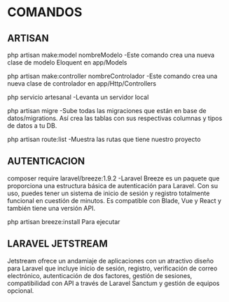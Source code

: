 # COMANDOS 
## ARTISAN
php artisan make:model nombreModelo -Este comando crea una nueva clase de modelo Eloquent en app/Models

php artisan make:controller nombreControlador -Este comando crea una nueva clase de controlador en app/Http/Controllers

php servicio artesanal -Levanta un servidor local

php artisan migre -Sube todas las migraciones que están en base de datos/migrations. Así crea las tablas con sus respectivas columnas y tipos de datos a tu DB.

php artisan route:list -Muestra las rutas que tiene nuestro proyecto


## AUTENTICACION
composer require laravel/breeze:1.9.2
-Laravel Breeze es un paquete que proporciona una estructura básica de autenticación para Laravel. Con su uso, puedes tener un sistema de inicio de sesión y registro totalmente funcional en cuestión de minutos. Es compatible con Blade, Vue y React y también tiene una versión API.

php artisan breeze:install
Para ejecutar

## LARAVEL JETSTREAM
Jetstream ofrece un andamiaje de aplicaciones con un atractivo diseño para Laravel que incluye inicio de sesión, registro, verificación de correo electrónico, autenticación de dos factores, gestión de sesiones, compatibilidad con API a través de Laravel Sanctum y gestión de equipos opcional. 
